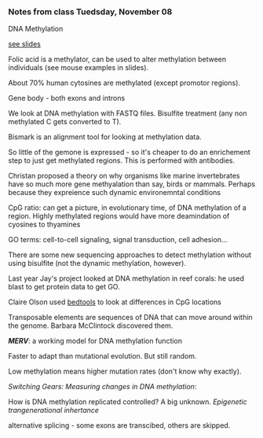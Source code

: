 ### Notes from class Tuedsday, November 08 ###

DNA Methylation

[see slides](https://github.com/sr320/course-fish546-2016/blob/master/06-Notes/2016-FISH546-Methylation.pdf)

Folic acid is a methylator, can be used to alter methylation between individuals (see mouse examples in slides).

About 70% human cytosines are methylated (except promotor regions). 

Gene body - both exons and introns

We look at DNA methylation with FASTQ files. Bisulfite treatment (any non methylated C gets converted to T).

Bismark is an alignment tool for looking at methylation data.

So little of the gemone is expressed - so it's cheaper to do an enrichement step to just get methylated regions. This is performed with antibodies.

Christan proposed a theory on why organisms like marine invertebrates have so much more gene methyalation than say, birds or mammals. Perhaps because they expreience such dynamic environemntal conditions

CpG ratio: can get a picture, in evolutionary time, of DNA methylation of a region. Highly methylated regions would have more deamindation of cyosines to thyamines

GO terms: cell-to-cell signaling, signal transduction, cell adhesion...

There are some new sequencing approaches to detect methylation without using bisulfite (not the dynamic methylation, however). 

Last year Jay's project looked at DNA methylation in reef corals: he used blast to get protein data to get GO.

Claire Olson used [bedtools](http://bedtools.readthedocs.io/en/latest/content/tools/intersect.html) to look at differences in CpG locations

Transposable elements are sequences of DNA that can move around within the genome. Barbara McClintock discovered them.

**_MERV_**: a working model for DNA methylation function

Faster to adapt than mutational evolution. But still random. 

Low methylation means higher mutation rates (don't know why exactly).

_Switching Gears: Measuring changes in DNA methylation_:

How is DNA methylation replicated controlled? A big unknown. _Epigenetic trangenerational inhertance_

alternative splicing - some exons are transcibed, others are skipped.
